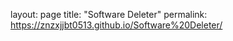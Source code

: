 layout: page
title: "Software Deleter"
permalink: https://znzxjjbt0513.github.io/Software%20Deleter/
